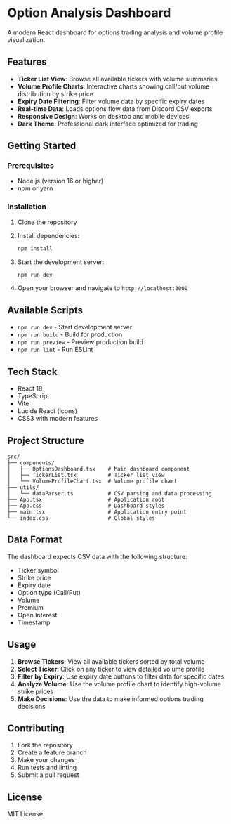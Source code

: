 # Option Analysis Dashboard

A modern React dashboard for options trading analysis and volume profile visualization.

## Features

- **Ticker List View**: Browse all available tickers with volume summaries
- **Volume Profile Charts**: Interactive charts showing call/put volume distribution by strike price
- **Expiry Date Filtering**: Filter volume data by specific expiry dates
- **Real-time Data**: Loads options flow data from Discord CSV exports
- **Responsive Design**: Works on desktop and mobile devices
- **Dark Theme**: Professional dark interface optimized for trading

## Getting Started

### Prerequisites

- Node.js (version 16 or higher)
- npm or yarn

### Installation

1. Clone the repository
2. Install dependencies:
   ```bash
   npm install
   ```

3. Start the development server:
   ```bash
   npm run dev
   ```

4. Open your browser and navigate to `http://localhost:3000`

## Available Scripts

- `npm run dev` - Start development server
- `npm run build` - Build for production
- `npm run preview` - Preview production build
- `npm run lint` - Run ESLint

## Tech Stack

- React 18
- TypeScript
- Vite
- Lucide React (icons)
- CSS3 with modern features

## Project Structure

```
src/
├── components/
│   ├── OptionsDashboard.tsx    # Main dashboard component
│   ├── TickerList.tsx          # Ticker list view
│   └── VolumeProfileChart.tsx  # Volume profile chart
├── utils/
│   └── dataParser.ts           # CSV parsing and data processing
├── App.tsx                     # Application root
├── App.css                     # Dashboard styles
├── main.tsx                    # Application entry point
└── index.css                   # Global styles
```

## Data Format

The dashboard expects CSV data with the following structure:
- Ticker symbol
- Strike price
- Expiry date
- Option type (Call/Put)
- Volume
- Premium
- Open Interest
- Timestamp

## Usage

1. **Browse Tickers**: View all available tickers sorted by total volume
2. **Select Ticker**: Click on any ticker to view detailed volume profile
3. **Filter by Expiry**: Use expiry date buttons to filter data for specific dates
4. **Analyze Volume**: Use the volume profile chart to identify high-volume strike prices
5. **Make Decisions**: Use the data to make informed options trading decisions

## Contributing

1. Fork the repository
2. Create a feature branch
3. Make your changes
4. Run tests and linting
5. Submit a pull request

## License

MIT License
